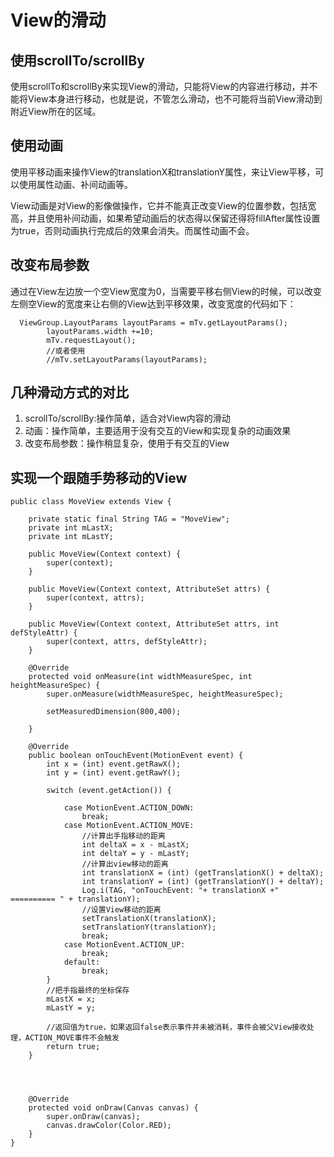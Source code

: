 # View的滑动

## 使用scrollTo/scrollBy
使用scrollTo和scrollBy来实现View的滑动，只能将View的内容进行移动，并不能将View本身进行移动，也就是说，不管怎么滑动，也不可能将当前View滑动到附近View所在的区域。
## 使用动画
使用平移动画来操作View的translationX和translationY属性，来让View平移，可以使用属性动画、补间动画等。

View动画是对View的影像做操作，它并不能真正改变View的位置参数，包括宽高，并且使用补间动画，如果希望动画后的状态得以保留还得将fillAfter属性设置为true，否则动画执行完成后的效果会消失。而属性动画不会。

## 改变布局参数
通过在View左边放一个空View宽度为0，当需要平移右侧View的时候，可以改变左侧空View的宽度来让右侧的View达到平移效果，改变宽度的代码如下：

```
  ViewGroup.LayoutParams layoutParams = mTv.getLayoutParams();
        layoutParams.width +=10;
        mTv.requestLayout();
        //或者使用
        //mTv.setLayoutParams(layoutParams);
```

## 几种滑动方式的对比
1. scrollTo/scrollBy:操作简单，适合对View内容的滑动
2. 动画：操作简单，主要适用于没有交互的View和实现复杂的动画效果
3. 改变布局参数：操作稍显复杂，使用于有交互的View

## 实现一个跟随手势移动的View

```
public class MoveView extends View {

    private static final String TAG = "MoveView";
    private int mLastX;
    private int mLastY;

    public MoveView(Context context) {
        super(context);
    }

    public MoveView(Context context, AttributeSet attrs) {
        super(context, attrs);
    }

    public MoveView(Context context, AttributeSet attrs, int defStyleAttr) {
        super(context, attrs, defStyleAttr);
    }

    @Override
    protected void onMeasure(int widthMeasureSpec, int heightMeasureSpec) {
        super.onMeasure(widthMeasureSpec, heightMeasureSpec);

        setMeasuredDimension(800,400);

    }

    @Override
    public boolean onTouchEvent(MotionEvent event) {
        int x = (int) event.getRawX();
        int y = (int) event.getRawY();

        switch (event.getAction()) {

            case MotionEvent.ACTION_DOWN:
                break;
            case MotionEvent.ACTION_MOVE:
                //计算出手指移动的距离
                int deltaX = x - mLastX;
                int deltaY = y - mLastY;
                //计算出view移动的距离
                int translationX = (int) (getTranslationX() + deltaX);
                int translationY = (int) (getTranslationY() + deltaY);
                Log.i(TAG, "onTouchEvent: "+ translationX +" ========== " + translationY);
                //设置View移动的距离
                setTranslationX(translationX);
                setTranslationY(translationY);
                break;
            case MotionEvent.ACTION_UP:
                break;
            default:
                break;
        }
        //把手指最终的坐标保存
        mLastX = x;
        mLastY = y;

        //返回值为true，如果返回false表示事件并未被消耗，事件会被父View接收处理，ACTION_MOVE事件不会触发
        return true;
    }




    @Override
    protected void onDraw(Canvas canvas) {
        super.onDraw(canvas);
        canvas.drawColor(Color.RED);
    }
}

```